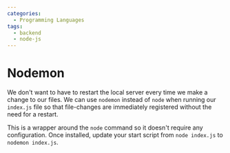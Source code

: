 ```yaml
---
categories:
  - Programming Languages
tags:
  - backend
  - node-js
---
```


# Nodemon

We don't want to have to restart the local server every time we make a change to
our files. We can use `nodemon` instead of `node` when running our `index.js`
file so that file-changes are immediately registered without the need for a
restart.

This is a wrapper around the `node` command so it doesn't require any
configuration. Once installed, update your start script from `node index.js` to
`nodemon index.js`.
